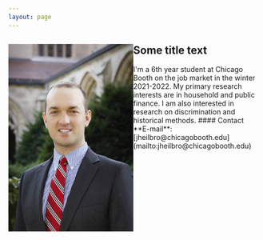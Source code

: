 ```yaml
---
layout: page
---
```


<html lang="en" style="width:100%; height:900px;">
  <div style="clear: both;">
    <div style="float: left; margin-right 10em;">
      <img src="/images/JohnHeilbron-010.jpg" width=250 alt="">
    </div>
    <div>
      <h2>Some title text</h2>
      <p>I'm a 6th year student at Chicago Booth on the job market in the winter 2021-2022. My primary research interests are in household and public finance. I am also interested in research on discrimination and historical methods.
      #### Contact
        **E-mail**: [jheilbro@chicagobooth.edu](mailto:jheilbro@chicagobooth.edu)
      </p>
    </div>
  </div>
</html>





